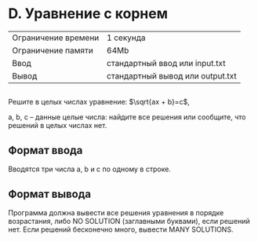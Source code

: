 <h1 class="title">D. Уравнение с корнем</h1>
      <table>
         <tr class="time-limit">
            <td class="property-title">Ограничение времени</td>
            <td>1&nbsp;секунда</td>
         </tr>
         <tr class="memory-limit">
            <td class="property-title">Ограничение памяти</td>
            <td>64Mb</td>
         </tr>
         <tr class="input-file">
            <td class="property-title">Ввод</td>
            <td colspan="1">стандартный ввод или input.txt</td>
         </tr>
         <tr class="output-file">
            <td class="property-title">Вывод</td>
            <td colspan="1">стандартный вывод или output.txt</td>
         </tr>
      </table>
   </div>
   <h2></h2>
   <div class="legend"><span style="">
         <p>Решите в целых числах уравнение: $\sqrt{ax + b}=c$,
      </p>
      <p>a, b, c – данные целые числа: найдите все решения или сообщите, что решений в целых числах нет.</p>
   </div>
   <h2>Формат ввода</h2>
   <div class="input-specification"><span style="">
         <p>Вводятся три числа a, b и c по одному в строке.</p></span><p></p>
   </div>
   <h2>Формат вывода</h2>
   <div class="output-specification"><span style="">
         <p>Программа должна вывести все решения уравнения в порядке возрастания, либо NO SOLUTION (заглавными буквами), если решений
            нет. Если решений бесконечно много, вывести MANY SOLUTIONS.
         </p></span></div>
